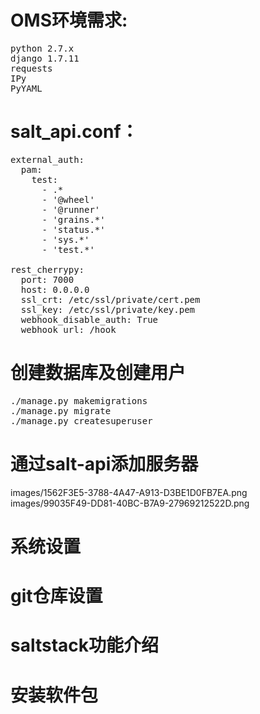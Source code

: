 # OMS环境需求:
<pre>
python 2.7.x
django 1.7.11
requests
IPy
PyYAML
</pre>

# salt_api.conf：
<pre>
external_auth:
  pam:
    test:
      - .*
      - '@wheel'
      - '@runner'
      - 'grains.*'
      - 'status.*'
      - 'sys.*'
      - 'test.*'

rest_cherrypy:
  port: 7000
  host: 0.0.0.0
  ssl_crt: /etc/ssl/private/cert.pem
  ssl_key: /etc/ssl/private/key.pem
  webhook_disable_auth: True
  webhook_url: /hook
</pre>
# 创建数据库及创建用户
<pre>
./manage.py makemigrations
./manage.py migrate
./manage.py createsuperuser
</pre>

# 通过salt-api添加服务器

images/1562F3E5-3788-4A47-A913-D3BE1D0FB7EA.png 
images/99035F49-DD81-40BC-B7A9-27969212522D.png

# 系统设置
# git仓库设置
# saltstack功能介绍
# 安装软件包
